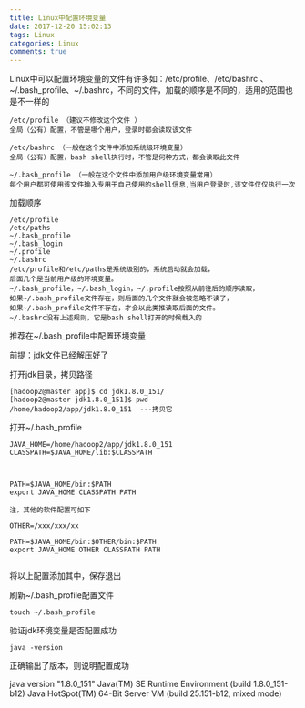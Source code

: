```yaml
---
title: Linux中配置环境变量
date: 2017-12-20 15:02:13
tags: Linux
categories: Linux
comments: true
---
```



Linux中可以配置环境变量的文件有许多如：/etc/profile、/etc/bashrc 、~/.bash_profile、~/.bashrc，不同的文件，加载的顺序是不同的，适用的范围也是不一样的
<!---more--->

```
/etc/profile （建议不修改这个文件 ）
全局（公有）配置，不管是哪个用户，登录时都会读取该文件

/etc/bashrc （一般在这个文件中添加系统级环境变量）
全局（公有）配置，bash shell执行时，不管是何种方式，都会读取此文件

~/.bash_profile （一般在这个文件中添加用户级环境变量常用）
每个用户都可使用该文件输入专用于自己使用的shell信息,当用户登录时,该文件仅仅执行一次

```
加载顺序

```
/etc/profile
/etc/paths 
~/.bash_profile 
~/.bash_login 
~/.profile 
~/.bashrc
/etc/profile和/etc/paths是系统级别的，系统启动就会加载，
后面几个是当前用户级的环境变量。
~/.bash_profile，~/.bash_login，~/.profile按照从前往后的顺序读取，
如果~/.bash_profile文件存在，则后面的几个文件就会被忽略不读了，
如果~/.bash_profile文件不存在，才会以此类推读取后面的文件。
~/.bashrc没有上述规则，它是bash shell打开的时候载入的
```

推荐在~/.bash_profile中配置环境变量

前提：jdk文件已经解压好了

打开jdk目录，拷贝路径

```
[hadoop2@master app]$ cd jdk1.8.0_151/
[hadoop2@master jdk1.8.0_151]$ pwd
/home/hadoop2/app/jdk1.8.0_151  ---拷贝它
```


打开~/.bash_profile 

```
JAVA_HOME=/home/hadoop2/app/jdk1.8.0_151
CLASSPATH=$JAVA_HOME/lib:$CLASSPATH



PATH=$JAVA_HOME/bin:$PATH
export JAVA_HOME CLASSPATH PATH

注，其他的软件配置可如下

OTHER=/xxx/xxx/xx

PATH=$JAVA_HOME/bin:$OTHER/bin:$PATH
export JAVA_HOME OTHER CLASSPATH PATH


```

将以上配置添加其中，保存退出


刷新~/.bash_profile配置文件

```
touch ~/.bash_profile
```

验证jdk环境变量是否配置成功

```
java -version
```

正确输出了版本，则说明配置成功

java version "1.8.0_151"
Java(TM) SE Runtime Environment (build 1.8.0_151-b12)
Java HotSpot(TM) 64-Bit Server VM (build 25.151-b12, mixed mode)







